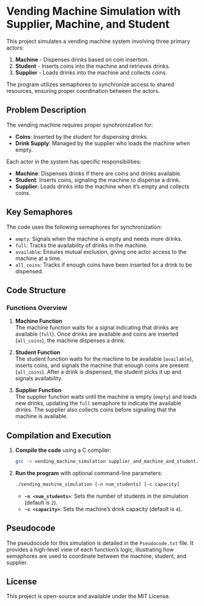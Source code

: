 
# Vending Machine Simulation with Supplier, Machine, and Student

This project simulates a vending machine system involving three primary actors:
1. **Machine** - Dispenses drinks based on coin insertion.
2. **Student** - Inserts coins into the machine and retrieves drinks.
3. **Supplier** - Loads drinks into the machine and collects coins.

The program utilizes semaphores to synchronize access to shared resources, ensuring proper coordination between the actors.

## Problem Description

The vending machine requires proper synchronization for:
- **Coins**: Inserted by the student for dispensing drinks.
- **Drink Supply**: Managed by the supplier who loads the machine when empty.

Each actor in the system has specific responsibilities:
- **Machine**: Dispenses drinks if there are coins and drinks available.
- **Student**: Inserts coins, signaling the machine to dispense a drink.
- **Supplier**: Loads drinks into the machine when it’s empty and collects coins.

## Key Semaphores

The code uses the following semaphores for synchronization:
- `empty`: Signals when the machine is empty and needs more drinks.
- `full`: Tracks the availability of drinks in the machine.
- `available`: Ensures mutual exclusion, giving one actor access to the machine at a time.
- `all_coins`: Tracks if enough coins have been inserted for a drink to be dispensed.

## Code Structure

### Functions Overview

1. **Machine Function**  
   The machine function waits for a signal indicating that drinks are available (`full`). Once drinks are available and coins are inserted (`all_coins`), the machine dispenses a drink.

2. **Student Function**  
   The student function waits for the machine to be available (`available`), inserts coins, and signals the machine that enough coins are present (`all_coins`). After a drink is dispensed, the student picks it up and signals availability.

3. **Supplier Function**  
   The supplier function waits until the machine is empty (`empty`) and loads new drinks, updating the `full` semaphore to indicate the available drinks. The supplier also collects coins before signaling that the machine is available.

## Compilation and Execution

1. **Compile the code** using a C compiler:
   ```bash
   gcc -o vending_machine_simulation supplier_and_machine_and_student.c -lpthread
   ```

2. **Run the program** with optional command-line parameters:
   ```bash
   ./vending_machine_simulation [-n num_students] [-c capacity]
   ```

   - **`-n <num_students>`**: Sets the number of students in the simulation (default is `2`).
   - **`-c <capacity>`**: Sets the machine’s drink capacity (default is `4`).

## Pseudocode

The pseudocode for this simulation is detailed in the `Pseudocode.txt` file. It provides a high-level view of each function’s logic, illustrating how semaphores are used to coordinate between the machine, student, and supplier.

## License

This project is open-source and available under the MIT License.
